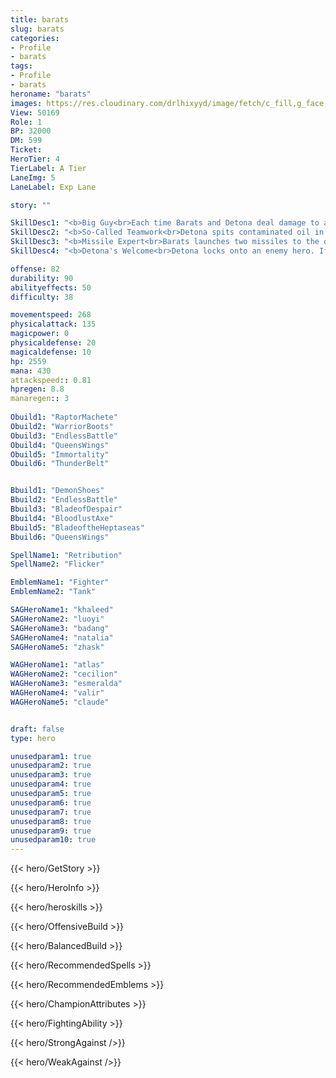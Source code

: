 ```yaml
---
title: barats
slug: barats
categories: 
- Profile 
- barats
tags: 
- Profile
- barats
heroname: "barats"
images: https://res.cloudinary.com/drlhixyyd/image/fetch/c_fill,g_face,f_auto/https://cdn2-build.mobagenie.my.id/p/images/banner/full/barats.jpg
View: 50169 
Role: 1 
BP: 32000
DM: 599 
Ticket:  
HeroTier: 4 
TierLabel: A Tier 
LaneImg: 5
LaneLabel: Exp Lane 

story: ""

SkillDesc1: "<b>Big Guy<br>Each time Barats and Detona deal damage to a target with their skills, Detona gains 1 stack of <font color='#404495'>(Big Guy)</font> for 12s, capped at 25 stacks. For each stack of <font color='#404495'>(Big Guy)</font>, Detona gains increased body size, 2-5 Physical &amp; Magic Defense, and 2% Resilience. When <font color='#404495'>(Big Guy)</font> reaches 16 stacks, Detona will <font color='#404495'>(trample)</font> the target with his Basic Attack, dealing <font color='#D58E1F'>( +140% Total Physical ATK)</font> <font color='#47BE34'>( +4% Total HP)</font> <font color='#C53535'>(Physical Damage)</font> to enemies within a circle area and slow them by 40% for 0.2s."   
SkillDesc2: "<b>So-Called Teamwork<br>Detona spits contaminated oil in the fan-shaped area in front, dealing 60<font color='#47BE34'>( +7% Total HP)</font> <font color='#C53535'>(Physical Damage)</font> to enemies within the area and slowing them by 30% for 1s. Then Barats drops the firecracker onto the contaminated oil from his bag and ignites it, dealing 120<font color='#D58E1F'>( +200% Total Physical ATK)</font> <font color='#C53535'>(Physical Damage)</font> to enemies within the area. The area of effect of <font color='#404495'>(So-Called Teamwork)</font> will increase when <font color='#404495'>(Big Guy)</font> reaches 6, 11, 16, 21 stacks."   
SkillDesc3: "<b>Missile Expert<br>Barats launches two missiles to the designated area. Upon landing, a blast of flame spouts out from the rear of the missile, dealing 200<font color='#D58E1F'>( +125% Total Physical ATK)</font> <font color='#C53535'>(Physical Damage)</font> to the enemies in a straight line and pushing them toward Barats a certain distance."   
SkillDesc4: "<b>Detona's Welcome<br>Detona locks onto an enemy hero. If the target doesn't leave Detona's hunting range within the next 1.2s, Detona will devour the target, suppressing the target for 1s. During this period, Barats gains extra 3 stack(s) of <font color='#404495'>(Big Guy)</font> and restores up to 20%HP. He is immune to control effects and unable to move while still being able to turn in any direction. Then Detona spits the target out 3.5 yards, dealing 120<font color='#D58E1F'>( +70% Total Physical ATK)</font> <font color='#47BE34'>( +1% Total HP)</font> <font color='#C53535'>(Physical Damage)</font> to the target. If the target is knocked into other enemy heroes or walls, the target and the enemy heroes that it was knocked into will take 150<font color='#D58E1F'>( +80% Total Physical ATK)</font> <font color='#47BE34'>( +1% Total HP)</font> <font color='#C53535'>(Physical Damage)</font> and be stunned for 1s. By learning this skill, Detona gains 5 stacks of <font color='#404495'>(Big Guy)</font> immediately after respawn."  

offense: 82 
durability: 90 
abilityeffects: 50 
difficulty: 38 

movementspeed: 268
physicalattack: 135
magicpower: 0
physicaldefense: 20
magicaldefense: 10
hp: 2559
mana: 430
attackspeed:: 0.81
hpregen: 8.8
manaregen:: 3
 
Obuild1: "RaptorMachete"  
Obuild2: "WarriorBoots" 
Obuild3: "EndlessBattle" 
Obuild4: "QueensWings" 
Obuild5: "Immortality" 
Obuild6: "ThunderBelt" 


Bbuild1: "DemonShoes"  
Bbuild2: "EndlessBattle" 
Bbuild3: "BladeofDespair" 
Bbuild4: "BloodlustAxe" 
Bbuild5: "BladeoftheHeptaseas" 
Bbuild6: "QueensWings" 

SpellName1: "Retribution" 
SpellName2: "Flicker"   

EmblemName1: "Fighter" 
EmblemName2: "Tank"    

SAGHeroName1: "khaleed"
SAGHeroName2: "luoyi"
SAGHeroName3: "badang"
SAGHeroName4: "natalia"
SAGHeroName5: "zhask"

WAGHeroName1: "atlas"
WAGHeroName2: "cecilion"
WAGHeroName3: "esmeralda"
WAGHeroName4: "valir"
WAGHeroName5: "claude"


draft: false
type: hero

unusedparam1: true
unusedparam2: true
unusedparam3: true
unusedparam4: true
unusedparam5: true
unusedparam6: true
unusedparam7: true
unusedparam8: true
unusedparam9: true
unusedparam10: true
---
```



{{< hero/GetStory >}}

{{< hero/HeroInfo >}}
 
{{< hero/heroskills >}}

{{< hero/OffensiveBuild >}} 

{{< hero/BalancedBuild >}}


{{< hero/RecommendedSpells >}}  

{{< hero/RecommendedEmblems >}}   


{{< hero/ChampionAttributes >}}


{{< hero/FightingAbility >}}

{{< hero/StrongAgainst />}}

{{< hero/WeakAgainst />}}
